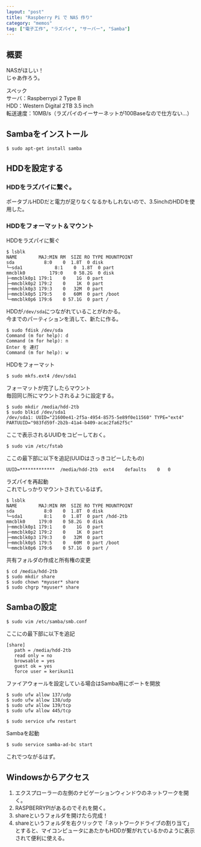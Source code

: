 ```yaml
---
layout: "post"
title: "Raspberry Pi で NAS 作り"
category: "memos"
tag: ["電子工作", "ラズパイ", "サーバー", "Samba"]
---
```


## 概要

NASがほしい！  
じゃあ作ろう。  

スペック  
サーバ：Raspberrypi 2 Type B  
HDD：Western Digital 2TB 3.5 inch  
転送速度：10MB/s（ラズパイのイーサーネットが100Baseなので仕方ない...）
<!--more-->

## Sambaをインストール

	$ sudo apt-get install samba
	
## HDDを設定する

### HDDをラズパイに繋ぐ。  
ポータブルHDDだと電力が足りなくなるかもしれないので、3.5inchのHDDを使用した。

### HDDをフォーマット＆マウント

HDDをラズパイに繋ぐ

	$ lsblk
	NAME        MAJ:MIN RM  SIZE RO TYPE MOUNTPOINT
	sda    		  8:0    0  1.8T  0 disk 
    └─sda1      	  8:1    0  1.8T  0 part 
    mmcblk0     	179:0    0 58.2G  0 disk 
	├─mmcblk0p1	179:1    0    1G  0 part 
	├─mmcblk0p2	179:2    0    1K  0 part 
	├─mmcblk0p3	179:3    0   32M  0 part 
	├─mmcblk0p5	179:5    0   60M  0 part /boot
	└─mmcblk0p6	179:6    0 57.1G  0 part /

HDDが`/dev/sda`につながれていることがわかる。  
今までのパーティションを消して、新たに作る。

	$ sudo fdisk /dev/sda
	Command (m for help): d
	Command (m for help): n
	Enter を 連打
	Command (m for help): w

HDDをフォーマット

	$ sudo mkfs.ext4 /dev/sda1

フォーマットが完了したらマウント  
毎回同じ所にマウントされるように設定する。  

	$ sudo mkdir /media/hdd-2tb
	$ sudo blkid /dev/sda1
	/dev/sda1: UUID="21600e41-2f5a-4954-8575-5e89f0e11560" TYPE="ext4" PARTUUID="983fd59f-2b2b-41a4-b409-acac2fa62f5c" 

ここで表示されるUUIDをコピーしておく。

	$ sudo vim /etc/fstab

ここの最下部に以下を追記(UUIDはさっきコピーしたもの)

	UUID=*************	/media/hdd-2tb	ext4	defaults	0	0

ラズパイを再起動  
これでしっかりマウントされているはず。

	$ lsblk
	NAME        MAJ:MIN RM  SIZE RO TYPE MOUNTPOINT
	sda 		  8:0    0  1.8T  0 disk 
    └─sda1		  8:1    0  1.8T  0 part /hdd-2tb
    mmcblk0		179:0    0 58.2G  0 disk 
	├─mmcblk0p1	179:1    0    1G  0 part 
	├─mmcblk0p2	179:2    0    1K  0 part 
	├─mmcblk0p3	179:3    0   32M  0 part 
	├─mmcblk0p5	179:5    0   60M  0 part /boot
	└─mmcblk0p6	179:6    0 57.1G  0 part /

共有フォルダの作成と所有権の変更

	$ cd /media/hdd-2tb
	$ sudo mkdir share
	$ sudo chown *myuser* share
	$ sudo chgrp *myuser* share

## Sambaの設定

	$ sudo vim /etc/samba/smb.conf

ここにの最下部に以下を追記

	[share]
	   path = /media/hdd-2tb
	   read only = no
	   browsable = yes
	   guest ok = yes
	   force user = kerikun11

ファイアウォールを設定している場合はSamba用にポートを開放

	$ sudo ufw allow 137/udp
	$ sudo ufw allow 138/udp
	$ sudo ufw allow 139/tcp
	$ sudo ufw allow 445/tcp

	$ sudo service ufw restart

Sambaを起動

	$ sudo service samba-ad-bc start

これでつながるはず。

## Windowsからアクセス

  1. エクスプローラーの左側のナビゲーションウィンドウのネットワークを開く。
  1. RASPBERRYPIがあるのでそれを開く。
  1. shareというフォルダを開けたら完成！
  1. shareというフォルダを右クリックで「ネットワークドライブの割り当て」とすると、マイコンピュータにあたかもHDDが繋がれているかのように表示されて便利に使える。
